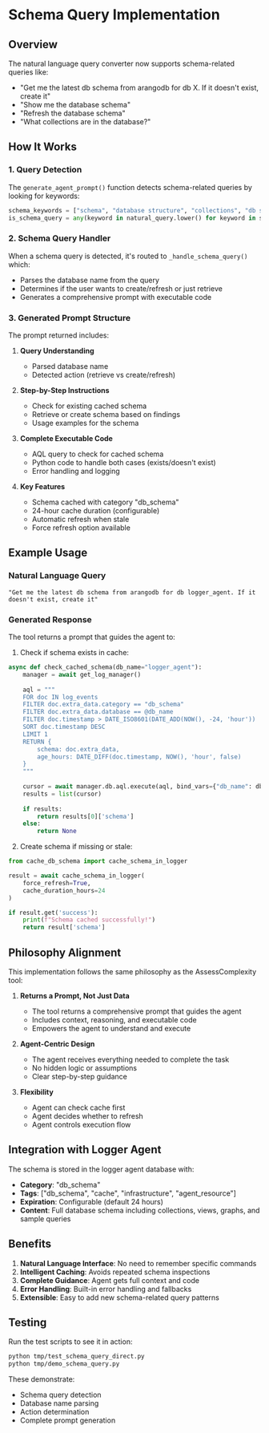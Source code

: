 # Schema Query Implementation

## Overview

The natural language query converter now supports schema-related queries like:
- "Get me the latest db schema from arangodb for db X. If it doesn't exist, create it"
- "Show me the database schema"
- "Refresh the database schema"
- "What collections are in the database?"

## How It Works

### 1. Query Detection

The `generate_agent_prompt()` function detects schema-related queries by looking for keywords:
```python
schema_keywords = ["schema", "database structure", "collections", "db structure", "database schema"]
is_schema_query = any(keyword in natural_query.lower() for keyword in schema_keywords)
```

### 2. Schema Query Handler

When a schema query is detected, it's routed to `_handle_schema_query()` which:
- Parses the database name from the query
- Determines if the user wants to create/refresh or just retrieve
- Generates a comprehensive prompt with executable code

### 3. Generated Prompt Structure

The prompt returned includes:

1. **Query Understanding**
   - Parsed database name
   - Detected action (retrieve vs create/refresh)

2. **Step-by-Step Instructions**
   - Check for existing cached schema
   - Retrieve or create schema based on findings
   - Usage examples for the schema

3. **Complete Executable Code**
   - AQL query to check for cached schema
   - Python code to handle both cases (exists/doesn't exist)
   - Error handling and logging

4. **Key Features**
   - Schema cached with category "db_schema"
   - 24-hour cache duration (configurable)
   - Automatic refresh when stale
   - Force refresh option available

## Example Usage

### Natural Language Query
```
"Get me the latest db schema from arangodb for db logger_agent. If it doesn't exist, create it"
```

### Generated Response
The tool returns a prompt that guides the agent to:

1. Check if schema exists in cache:
```python
async def check_cached_schema(db_name="logger_agent"):
    manager = await get_log_manager()
    
    aql = """
    FOR doc IN log_events
    FILTER doc.extra_data.category == "db_schema"
    FILTER doc.extra_data.database == @db_name
    FILTER doc.timestamp > DATE_ISO8601(DATE_ADD(NOW(), -24, 'hour'))
    SORT doc.timestamp DESC
    LIMIT 1
    RETURN {
        schema: doc.extra_data,
        age_hours: DATE_DIFF(doc.timestamp, NOW(), 'hour', false)
    }
    """
    
    cursor = await manager.db.aql.execute(aql, bind_vars={"db_name": db_name})
    results = list(cursor)
    
    if results:
        return results[0]['schema']
    else:
        return None
```

2. Create schema if missing or stale:
```python
from cache_db_schema import cache_schema_in_logger

result = await cache_schema_in_logger(
    force_refresh=True,
    cache_duration_hours=24
)

if result.get('success'):
    print(f"Schema cached successfully!")
    return result['schema']
```

## Philosophy Alignment

This implementation follows the same philosophy as the AssessComplexity tool:

1. **Returns a Prompt, Not Just Data**
   - The tool returns a comprehensive prompt that guides the agent
   - Includes context, reasoning, and executable code
   - Empowers the agent to understand and execute

2. **Agent-Centric Design**
   - The agent receives everything needed to complete the task
   - No hidden logic or assumptions
   - Clear step-by-step guidance

3. **Flexibility**
   - Agent can check cache first
   - Agent decides whether to refresh
   - Agent controls execution flow

## Integration with Logger Agent

The schema is stored in the logger agent database with:
- **Category**: "db_schema"
- **Tags**: ["db_schema", "cache", "infrastructure", "agent_resource"]
- **Expiration**: Configurable (default 24 hours)
- **Content**: Full database schema including collections, views, graphs, and sample queries

## Benefits

1. **Natural Language Interface**: No need to remember specific commands
2. **Intelligent Caching**: Avoids repeated schema inspections
3. **Complete Guidance**: Agent gets full context and code
4. **Error Handling**: Built-in error handling and fallbacks
5. **Extensible**: Easy to add new schema-related query patterns

## Testing

Run the test scripts to see it in action:
```bash
python tmp/test_schema_query_direct.py
python tmp/demo_schema_query.py
```

These demonstrate:
- Schema query detection
- Database name parsing
- Action determination
- Complete prompt generation